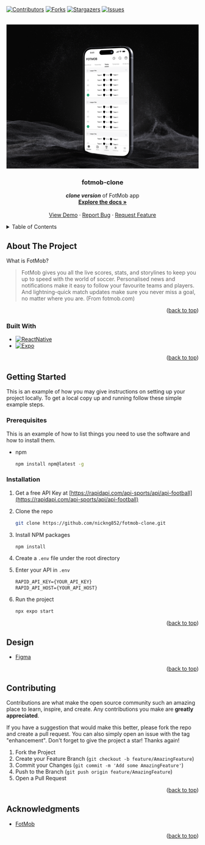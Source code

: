 <!-- Improved compatibility of back to top link: See: https://github.com/othneildrew/Best-README-Template/pull/73 -->

<a id="readme-top"></a>

<!--
*** Thanks for checking out the Best-README-Template. If you have a suggestion
*** that would make this better, please fork the repo and create a pull request
*** or simply open an issue with the tag "enhancement".
*** Don't forget to give the project a star!
*** Thanks again! Now go create something AMAZING! :D
-->

<!-- PROJECT SHIELDS -->
<!--
*** I'm using markdown "reference style" links for readability.
*** Reference links are enclosed in brackets [ ] instead of parentheses ( ).
*** See the bottom of this document for the declaration of the reference variables
*** for contributors-url, forks-url, etc. This is an optional, concise syntax you may use.
*** https://www.markdownguide.org/basic-syntax/#reference-style-links
-->

[![Contributors][contributors-shield]][contributors-url]
[![Forks][forks-shield]][forks-url]
[![Stargazers][stars-shield]][stars-url]
[![Issues][issues-shield]][issues-url]

<!-- PROJECT LOGO -->
<br />
<div align="center">
  <a href="https://github.com/nickng852/fotmob-clone">
    <img src="https://github.com/nickng852/fotmob-clone/blob/master/assets/images/screenshot.png?raw=true" alt="Screenshot">
  </a>

<h3 align="center">fotmob-clone</h3>

**_clone version_** of FotMob app
<br />
<a href="https://github.com/nickng852/fotmob-clone"><strong>Explore the docs »</strong></a>
<br />
<br />
<a href="https://github.com/nickng852/fotmob-clone">View Demo</a>
·
<a href="https://github.com/nickng852/fotmob-clone/issues/new?labels=bug&template=bug-report---.md">Report Bug</a>
·
<a href="https://github.com/nickng852/fotmob-clone/issues/new?labels=enhancement&template=feature-request---.md">Request Feature</a>

</div>

<!-- TABLE OF CONTENTS -->
<details>
  <summary>Table of Contents</summary>
  <ol>
    <li>
      <a href="#about-the-project">About The Project</a>
      <ul>
        <li><a href="#built-with">Built With</a></li>
      </ul>
    </li>
    <li>
      <a href="#getting-started">Getting Started</a>
      <ul>
        <li><a href="#prerequisites">Prerequisites</a></li>
        <li><a href="#installation">Installation</a></li>
      </ul>
    </li>
    <li><a href="#design">Design</a></li>
    <li><a href="#contributing">Contributing</a></li>
    <li><a href="#acknowledgments">Acknowledgments</a></li>
  </ol>
</details>

<!-- ABOUT THE PROJECT -->

## About The Project

What is FotMob?

> FotMob gives you all the live scores, stats, and storylines to keep you up to speed with the world of soccer. Personalised news and notifications make it easy to follow your favourite teams and players. And lightning-quick match updates make sure you never miss a goal, no matter where you are. (From fotmob.com)

<p align="right">(<a href="#readme-top">back to top</a>)</p>

### Built With

-   [![ReactNative][ReactNative.dev]][ReactNative-url]
-   [![Expo][Expo.dev]][Expo-url]

<p align="right">(<a href="#readme-top">back to top</a>)</p>

<!-- GETTING STARTED -->

## Getting Started

This is an example of how you may give instructions on setting up your project locally.
To get a local copy up and running follow these simple example steps.

### Prerequisites

This is an example of how to list things you need to use the software and how to install them.

-   npm
    ```sh
    npm install npm@latest -g
    ```

### Installation

1. Get a free API Key at [https://rapidapi.com/api-sports/api/api-football](https://rapidapi.com/api-sports/api/api-football)

2. Clone the repo

    ```sh
    git clone https://github.com/nickng852/fotmob-clone.git
    ```

3. Install NPM packages

    ```sh
    npm install
    ```

4. Create a `.env` file under the root directory

5. Enter your API in `.env`

    ```env
    RAPID_API_KEY={YOUR_API_KEY}
    RAPID_API_HOST={YOUR_API_HOST}
    ```

6. Run the project

    ```sh
    npx expo start
    ```

<p align="right">(<a href="#readme-top">back to top</a>)</p>

<!-- DESIGN -->

## Design

-   [Figma](https://www.figma.com/design/kNMjSTShQIFZRkXOAqsQkH/Fotmob-Clone?node-id=0-1&t=0RWhFkOQ5qpzHimf-1)

<p align="right">(<a href="#readme-top">back to top</a>)</p>

<!-- CONTRIBUTING -->

## Contributing

Contributions are what make the open source community such an amazing place to learn, inspire, and create. Any contributions you make are **greatly appreciated**.

If you have a suggestion that would make this better, please fork the repo and create a pull request. You can also simply open an issue with the tag "enhancement".
Don't forget to give the project a star! Thanks again!

1. Fork the Project
2. Create your Feature Branch (`git checkout -b feature/AmazingFeature`)
3. Commit your Changes (`git commit -m 'Add some AmazingFeature'`)
4. Push to the Branch (`git push origin feature/AmazingFeature`)
5. Open a Pull Request

<p align="right">(<a href="#readme-top">back to top</a>)</p>

<!-- ACKNOWLEDGMENTS -->

## Acknowledgments

-   [FotMob](https://www.fotmob.com/)

<p align="right">(<a href="#readme-top">back to top</a>)</p>

<!-- MARKDOWN LINKS & IMAGES -->
<!-- https://www.markdownguide.org/basic-syntax/#reference-style-links -->

[contributors-shield]: https://img.shields.io/github/contributors/nickng852/fotmob-clone.svg?style=for-the-badge
[contributors-url]: https://github.com/nickng852/fotmob-clone/graphs/contributors
[forks-shield]: https://img.shields.io/github/forks/nickng852/fotmob-clone.svg?style=for-the-badge
[forks-url]: https://github.com/nickng852/fotmob-clone/network/members
[stars-shield]: https://img.shields.io/github/stars/nickng852/fotmob-clone.svg?style=for-the-badge
[stars-url]: https://github.com/nickng852/fotmob-clone/stargazers
[issues-shield]: https://img.shields.io/github/issues/nickng852/fotmob-clone.svg?style=for-the-badge
[issues-url]: https://github.com/nickng852/fotmob-clone/issues
[license-shield]: https://img.shields.io/github/license/nickng852/fotmob-clone.svg?style=for-the-badge
[license-url]: https://github.com/nickng852/fotmob-clone/blob/master/LICENSE.txt
[linkedin-shield]: https://img.shields.io/badge/-LinkedIn-black.svg?style=for-the-badge&logo=linkedin&colorB=555
[linkedin-url]: https://linkedin.com/in/nickng852
[product-screenshot]: images/screenshot.png
[Next.js]: https://img.shields.io/badge/next.js-000000?style=for-the-badge&logo=nextdotjs&logoColor=white
[Next-url]: https://nextjs.org/
[React.js]: https://img.shields.io/badge/React-20232A?style=for-the-badge&logo=react&logoColor=61DAFB
[React-url]: https://reactjs.org/
[ReactNative.dev]: https://img.shields.io/badge/React_Native-20232A?style=for-the-badge&logo=react&logoColor=61DAFB
[ReactNative-url]: https://reactnative.dev/
[Expo.dev]: https://img.shields.io/badge/Expo-1B1F23?style=for-the-badge&logo=expo&logoColor=white
[Expo-url]: https://expo.dev/
[Vue.js]: https://img.shields.io/badge/Vue.js-35495E?style=for-the-badge&logo=vuedotjs&logoColor=4FC08D
[Vue-url]: https://vuejs.org/
[Angular.io]: https://img.shields.io/badge/Angular-DD0031?style=for-the-badge&logo=angular&logoColor=white
[Angular-url]: https://angular.io/
[Svelte.dev]: https://img.shields.io/badge/Svelte-4A4A55?style=for-the-badge&logo=svelte&logoColor=FF3E00
[Svelte-url]: https://svelte.dev/
[Laravel.com]: https://img.shields.io/badge/Laravel-FF2D20?style=for-the-badge&logo=laravel&logoColor=white
[Laravel-url]: https://laravel.com
[Bootstrap.com]: https://img.shields.io/badge/Bootstrap-563D7C?style=for-the-badge&logo=bootstrap&logoColor=white
[Bootstrap-url]: https://getbootstrap.com
[JQuery.com]: https://img.shields.io/badge/jQuery-0769AD?style=for-the-badge&logo=jquery&logoColor=white
[JQuery-url]: https://jquery.com
